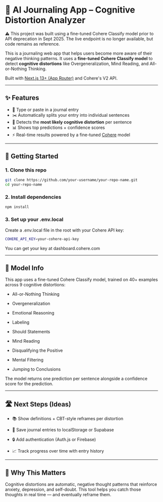 # 🧠 AI Journaling App – Cognitive Distortion Analyzer

⚠️ This project was built using a fine-tuned Cohere Classify model prior to API deprecation in Sept 2025. The live endpoint is no longer available, but code remains as reference.

This is a journaling web app that helps users become more aware of their negative thinking patterns. It uses a **fine-tuned Cohere Classify model** to detect **cognitive distortions** like Overgeneralization, Mind Reading, and All-or-Nothing Thinking.

Built with [Next.js 13+ (App Router)](https://nextjs.org/) and Cohere's V2 API.

---

## ✨ Features

- 📝 Type or paste in a journal entry
- ✂️ Automatically splits your entry into individual sentences
- 🧠 Detects the **most likely cognitive distortion** per sentence
- 📊 Shows top predictions + confidence scores
- ⚡ Real-time results powered by a fine-tuned [Cohere](https://cohere.com) model

---

## 🚀 Getting Started

### 1. Clone this repo
```bash
git clone https://github.com/your-username/your-repo-name.git
cd your-repo-name
```
### 2.  Install dependencies
```bash
npm install
```

### 3. Set up your .env.local
Create a .env.local file in the root with your Cohere API key:
```bash
COHERE_API_KEY=your-cohere-api-key
```

You can get your key at dashboard.cohere.com

---
## 🧠 Model Info

This app uses a fine-tuned Cohere Classify model, trained on 40+ examples across 9 cognitive distortions:

- All-or-Nothing Thinking

- Overgeneralization

- Emotional Reasoning

- Labeling

- Should Statements

- Mind Reading

- Disqualifying the Positive

- Mental Filtering

- Jumping to Conclusions

The model returns one prediction per sentence alongside a confidence score for the prediction.

---
## 🛣️ Next Steps (Ideas)
- 📚 Show definitions + CBT-style reframes per distortion

- 💾 Save journal entries to localStorage or Supabase

- 🔒 Add authentication (Auth.js or Firebase)

- 📈 Track progress over time with entry history

---

## 🧠 Why This Matters
Cognitive distortions are automatic, negative thought patterns that reinforce anxiety, depression, and self-doubt. This tool helps you catch those thoughts in real time — and eventually reframe them.
